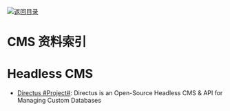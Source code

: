 [![返回目录](https://parg.co/UGo)](https://parg.co/b4z) 
 


# CMS 资料索引

# Headless CMS

* [Directus #Project#](https://github.com/directus/directus): Directus is an Open-Source Headless CMS & API for Managing Custom Databases
